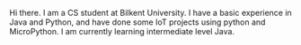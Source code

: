 Hi there. I am a CS student at Bilkent University. I have a basic experience in Java and Python, and have done some IoT projects using python and MicroPython. I am currently learning intermediate level Java.
